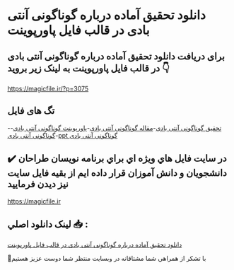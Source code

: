 # دانلود تحقیق آماده درباره گوناگونی آنتی بادی در قالب فایل پاورپوینت

## برای دریافت دانلود تحقیق آماده درباره گوناگونی آنتی بادی در قالب فایل پاورپوینت به لینک زیر بروید 👇

https://magicfile.ir/?p=3075

## تگ های فایل

-[تحقیق گوناگونی آنتی بادی](https://magicfile.ir/product/%d8%aa%d8%ad%d9%82%db%8c%d9%82-%d8%a2%d9%85%d8%a7%d8%af%d9%87-%da%af%d9%88%d9%86%d8%a7%da%af%d9%88%d9%86%db%8c-%d8%a2%d9%86%d8%aa%db%8c-%d8%a8%d8%a7%d8%af%db%8c-%d8%af%d8%b1-%d9%81%d8%a7%db%8c%d9%84-%d9%be%d8%a7%d9%88%d8%b1%d9%be%d9%88%db%8c%d9%86%d8%aa/)-[مقاله گوناگونی آنتی بادی](https://magicfile.ir/product/%d8%aa%d8%ad%d9%82%db%8c%d9%82-%d8%a2%d9%85%d8%a7%d8%af%d9%87-%da%af%d9%88%d9%86%d8%a7%da%af%d9%88%d9%86%db%8c-%d8%a2%d9%86%d8%aa%db%8c-%d8%a8%d8%a7%d8%af%db%8c-%d8%af%d8%b1-%d9%81%d8%a7%db%8c%d9%84-%d9%be%d8%a7%d9%88%d8%b1%d9%be%d9%88%db%8c%d9%86%d8%aa/)-[پاورپوینت گوناگونی آنتی بادی](https://magicfile.ir/product/%d8%aa%d8%ad%d9%82%db%8c%d9%82-%d8%a2%d9%85%d8%a7%d8%af%d9%87-%da%af%d9%88%d9%86%d8%a7%da%af%d9%88%d9%86%db%8c-%d8%a2%d9%86%d8%aa%db%8c-%d8%a8%d8%a7%d8%af%db%8c-%d8%af%d8%b1-%d9%81%d8%a7%db%8c%d9%84-%d9%be%d8%a7%d9%88%d8%b1%d9%be%d9%88%db%8c%d9%86%d8%aa/)-[گوناگونی آنتی بادی](https://magicfile.ir/product/%d8%aa%d8%ad%d9%82%db%8c%d9%82-%d8%a2%d9%85%d8%a7%d8%af%d9%87-%da%af%d9%88%d9%86%d8%a7%da%af%d9%88%d9%86%db%8c-%d8%a2%d9%86%d8%aa%db%8c-%d8%a8%d8%a7%d8%af%db%8c-%d8%af%d8%b1-%d9%81%d8%a7%db%8c%d9%84-%d9%be%d8%a7%d9%88%d8%b1%d9%be%d9%88%db%8c%d9%86%d8%aa/)-[ppt گوناگونی آنتی بادی](https://magicfile.ir/product/%d8%aa%d8%ad%d9%82%db%8c%d9%82-%d8%a2%d9%85%d8%a7%d8%af%d9%87-%da%af%d9%88%d9%86%d8%a7%da%af%d9%88%d9%86%db%8c-%d8%a2%d9%86%d8%aa%db%8c-%d8%a8%d8%a7%d8%af%db%8c-%d8%af%d8%b1-%d9%81%d8%a7%db%8c%d9%84-%d9%be%d8%a7%d9%88%d8%b1%d9%be%d9%88%db%8c%d9%86%d8%aa/)

## ✔️ در سايت فايل هاي ويژه اي براي برنامه نويسان طراحان دانشجويان و دانش آموزان قرار داده ايم از بقيه فايل سايت نيز ديدن فرماييد

https://magicfile.ir


## لينک دانلود اصلي 📥 :

[دانلود تحقیق آماده درباره گوناگونی آنتی بادی در قالب فایل پاورپوینت](https://magicfile.ir/product/%d8%aa%d8%ad%d9%82%db%8c%d9%82-%d8%a2%d9%85%d8%a7%d8%af%d9%87-%da%af%d9%88%d9%86%d8%a7%da%af%d9%88%d9%86%db%8c-%d8%a2%d9%86%d8%aa%db%8c-%d8%a8%d8%a7%d8%af%db%8c-%d8%af%d8%b1-%d9%81%d8%a7%db%8c%d9%84-%d9%be%d8%a7%d9%88%d8%b1%d9%be%d9%88%db%8c%d9%86%d8%aa/) 


🙏با تشکر از همراهي شما مشتاقانه در وبسایت منتظر شما دوست عزیز هستیم


